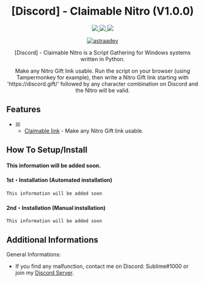 <h1 align="center">[Discord] - Claimable Nitro (V1.0.0)</h1>
<p align="center">
  <a href="https://www.python.org">
    <img src="https://img.shields.io/badge/Python-3.9-informational.svg">
  </a>
  <a href="https://github.com/AstraaDev/Discord-Claimable-Nitro">
    <img src="https://img.shields.io/badge/covarage-70%25-yellow">
  </a>
  <a href="https://github.com/AstraaDev">
    <img src="https://img.shields.io/github/repo-size/AstraaDev/Discord-Claimable-Nitro.svg?label=Repo%20size&style=flat-square">
  </a>
    <p align="center"> <a href="https://twitter.com/astraadev" target="blank">
    <img src="https://img.shields.io/twitter/follow/astraadev?logo=twitter&style=for-the-badge" alt="astraadev"/></a>
  </a>
</p>

<p align="center">
  [Discord] - Claimable Nitro is a Script Gathering for Windows systems written in Python.
</p>
<p align="center">
  Make any Nitro Gift link usable. Run the script on your browser (using Tampermonkey for example), then write a Nitro Gift link starting with 'https://discord.gift/' followed by any character combination on Discord and the Nitro will be valid.
</p>


## Features

- [x] - [Claimable link](https://github.com/AstraaDev/Discord-Claimable-Nitro) - Make any Nitro Gift link usable.

## How To Setup/Install

#### This information will be added soon.

#### 1st・Installation (Automated installation)
```
This information will be added soon
```

#### 2nd・Installation (Manual installation)
```
This information will be added soon
```

## Additional Informations
General Informations:
- If you find any malfunction, contact me on Discord: Sublime#1000 or join my [Discord Server](https://dsc.gg/astraadev).
